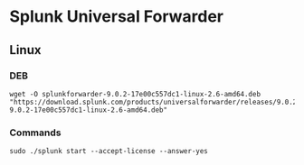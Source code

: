 # Splunk Universal Forwarder

## Linux

### DEB
```shell
wget -O splunkforwarder-9.0.2-17e00c557dc1-linux-2.6-amd64.deb "https://download.splunk.com/products/universalforwarder/releases/9.0.2/linux/splunkforwarder-9.0.2-17e00c557dc1-linux-2.6-amd64.deb"
```

### Commands
```shell
sudo ./splunk start --accept-license --answer-yes
